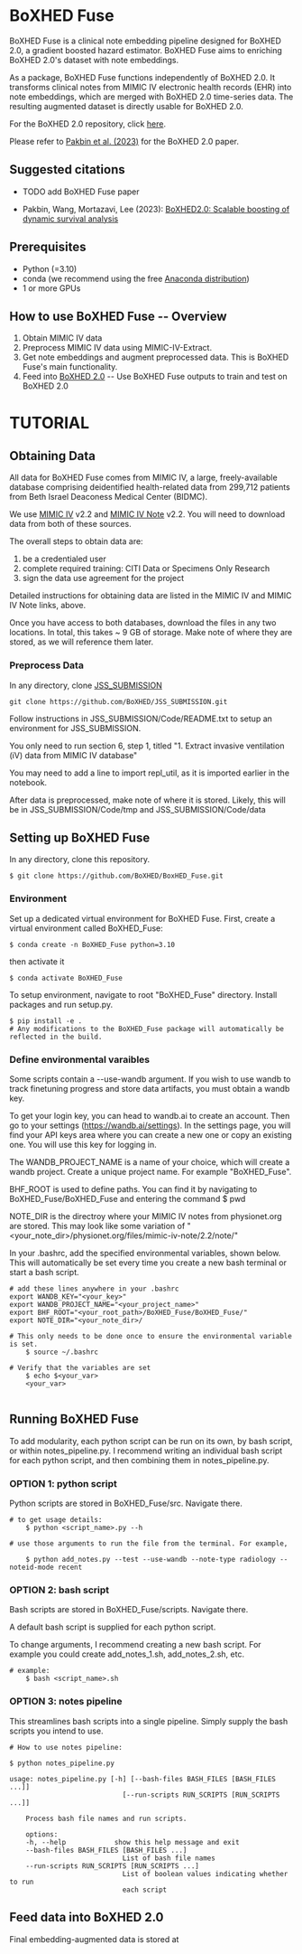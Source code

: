 # BoXHED Fuse

BoXHED Fuse is a clinical note embedding pipeline designed for BoXHED 2.0, a gradient boosted hazard estimator. BoXHED Fuse aims to enriching BoXHED 2.0's dataset with note embeddings.

As a package, BoXHED Fuse functions independently of BoXHED 2.0. It transforms clinical notes from MIMIC IV electronic health records (EHR) into note embeddings, which are merged with BoXHED 2.0 time-series data. The resulting augmented dataset is directly usable for BoXHED 2.0.

For the BoXHED 2.0 repository, click [here](https://github.com/BoXHED/BoXHED2.0).

Please refer to [Pakbin et al. (2023)](#suggested-citations) for the BoXHED 2.0 paper.



## Suggested citations
- TODO add BoXHED Fuse paper

- Pakbin, Wang, Mortazavi, Lee (2023): [BoXHED2.0: Scalable boosting of dynamic survival analysis](https://arxiv.org/abs/2103.12591)

## Prerequisites
- Python (=3.10)
- conda  (we recommend using the free [Anaconda distribution](https://docs.anaconda.com/anaconda/install/))
- 1 or more GPUs

## How to use BoXHED Fuse -- Overview
1. Obtain MIMIC IV data
2. Preprocess MIMIC IV data using MIMIC-IV-Extract.
3. Get note embeddings and augment preprocessed data. This is BoXHED Fuse's main functionality.
4. Feed into [BoXHED 2.0](https://github.com/BoXHED/BoXHED2.0) -- Use BoXHED Fuse outputs to train and test on BoXHED 2.0



# TUTORIAL
## Obtaining Data
All data for BoXHED Fuse comes from MIMIC IV, a large, freely-available database comprising deidentified health-related data from 299,712 patients from Beth Israel Deaconess Medical Center (BIDMC).

We use [MIMIC IV](https://physionet.org/content/mimiciv/2.2/)  v2.2 and [MIMIC IV Note](https://physionet.org/content/mimic-iv-note/2.2/)  v2.2. You will need to download data from both of these sources.

The overall steps to obtain data are:
1. be a credentialed user
2. complete required training: CITI Data or Specimens Only Research
3. sign the data use agreement for the project

Detailed instructions for obtaining data are listed in the MIMIC IV and MIMIC IV Note links, above.

Once you have access to both databases, download the files in any two locations. In total, this takes ~ 9 GB of storage. Make note of where they are stored, as we will reference them later.

### Preprocess Data
In any directory, clone [JSS_SUBMISSION](https://github.com/BoXHED/JSS_SUBMISSION/tree/master/Code)

```
git clone https://github.com/BoXHED/JSS_SUBMISSION.git
```

Follow instructions in JSS_SUBMISSION/Code/README.txt to setup an environment for JSS_SUBMISSION.

You only need to run section 6, step 1, titled "1. Extract invasive ventilation (iV) data from MIMIC IV database"

You may need to add a line to import repl_util, as it is imported earlier in the notebook.

After data is preprocessed, make note of where it is stored. Likely, this will be in 
JSS_SUBMISSION/Code/tmp and JSS_SUBMISSION/Code/data

## Setting up BoXHED Fuse

In any directory, clone this repository.
```
$ git clone https://github.com/BoXHED/BoxHED_Fuse.git
```
### Environment 
Set up a dedicated virtual environment for BoXHED Fuse. First, create a virtual environment called BoXHED_Fuse:
```
$ conda create -n BoXHED_Fuse python=3.10
```

then activate it
```
$ conda activate BoXHED_Fuse
```

To setup environment, navigate to root "BoXHED_Fuse" directory. Install packages and run setup.py.

```
$ pip install -e .
# Any modifications to the BoXHED_Fuse package will automatically be reflected in the build.
```


### Define environmental varaibles

Some scripts contain a --use-wandb argument. If you wish to use wandb to track finetuning progress and store data artifacts, you must obtain a wandb key.

To get your login key, you can head to wandb.ai to create an account. Then go to your settings (https://wandb.ai/settings). In the settings page, you will find your API keys area where you can create a new one or copy an existing one. You will use this key for logging in.

The WANDB_PROJECT_NAME is a name of your choice, which will create a wandb project. Create a unique project name. For example "BoXHED_Fuse".

BHF_ROOT is used to define paths. You can find it by navigating to BoXHED_Fuse/BoXHED_Fuse and entering the command $ pwd

NOTE_DIR is the directroy where your MIMIC IV notes from physionet.org are stored. This may look like some variation of "<your_note_dir>/physionet.org/files/mimic-iv-note/2.2/note/"

In your .bashrc, add the specified environmental variables, shown below. This will automatically be set every time you create a new bash terminal or start a bash script.
```
# add these lines anywhere in your .bashrc
export WANDB_KEY="<your_key>"
export WANDB_PROJECT_NAME="<your_project_name>" 
export BHF_ROOT="<your_root_path>/BoXHED_Fuse/BoXHED_Fuse/"
export NOTE_DIR="<your_note_dir>/

# This only needs to be done once to ensure the environmental variable is set.
    $ source ~/.bashrc

# Verify that the variables are set
    $ echo $<your_var>
    <your_var>
    
```
## Running BoXHED Fuse

To add modularity, each python script can be run on its own, by bash script, or within notes_pipeline.py.
I recommend writing an individual bash script for each python script, and then combining them in notes_pipeline.py. 
### OPTION 1: python script
Python scripts are stored in BoXHED_Fuse/src. Navigate there.

```
# to get usage details:
    $ python <script_name>.py --h 

# use those arguments to run the file from the terminal. For example,

    $ python add_notes.py --test --use-wandb --note-type radiology --noteid-mode recent
```

### OPTION 2: bash script

Bash scripts are stored in BoXHED_Fuse/scripts. Navigate there.

A default bash script is supplied for each python script. 

To change arguments, I recommend creating a new bash script. For example you could create add_notes_1.sh, add_notes_2.sh, etc. 
```
# example:
    $ bash <script_name>.sh 
```


### OPTION 3: notes pipeline

This streamlines bash scripts into a single pipeline. Simply supply the bash scripts you intend to use. 

```
# How to use notes pipeline:

$ python notes_pipeline.py

usage: notes_pipeline.py [-h] [--bash-files BASH_FILES [BASH_FILES ...]]
                            [--run-scripts RUN_SCRIPTS [RUN_SCRIPTS ...]]

    Process bash file names and run scripts.

    options:
    -h, --help            show this help message and exit
    --bash-files BASH_FILES [BASH_FILES ...]
                            List of bash file names
    --run-scripts RUN_SCRIPTS [RUN_SCRIPTS ...]
                            List of boolean values indicating whether to run
                            each script
```

## Feed data into BoXHED 2.0
Final embedding-augmented data is stored at 
```

```










<!-- 3. Install the version dependencies by pasting the following lines into your terminal:
```
pip install matplotlib==3.7.1
pip install pillow==9.4.0
pip install numpy==1.24.3
pip install scikit-learn==1.2.2
pip install pytz==2023.3
pip install pandas==1.5.3
pip install cmake==3.26.3
pip install py3nvml==0.2.7
pip install tqdm==4.65.0
pip install threadpoolctl==3.1.0
pip install scipy==1.10.1
pip install joblib==1.2.0
pip install chardet==5.2.0
pip install slicer==0.0.7
pip install numba==0.57.1
pip install cloudpickle==2.2.1
pip install --force-reinstall --upgrade python-dateutil
pip install jupyter
```
If there are any issues with the `pip` installation for any of the packages above, you can use `conda install` to install them instead.

4. **[Mac users only]** Install OpenMP 11.1.0 to enable multithreaded CPU operation:
```
wget https://raw.githubusercontent.com/chenrui333/homebrew-core/0094d1513ce9e2e85e07443b8b5930ad298aad91/Formula/libomp.rb
brew unlink libomp
brew install --build-from-source ./libomp.rb
```
Without OpenMP, BoXHED2.0 will only use a single CPU core, which slows down training and fitting. Also, if OpenMP is not present, setting the variable `nthread` in the tutorial to a value other than 1 may result in a runtime error.

5. Download one of the following pre-built zipped packages for your operating system:
* [BoXHED Linux CPU](https://www.dropbox.com/scl/fi/bi5bkae5ahzedej5gskdl/boxhed_linux_cpu.zip?rlkey=il9zv150xncw5awk9i7hhvzu4&dl=0)
* [BoXHED Linux GPU+CPU](https://www.dropbox.com/scl/fi/f5b51d3njlr61fjpk98w0/boxhed_linux_gpu.zip?rlkey=l41bb5egv9ies5v48mvcs20f2&dl=0)
* [BoXHED Win10 CPU](https://www.dropbox.com/scl/fi/kpz0y8ko7s4aqwdpx5gwu/boxhed_win10_cpu.zip?rlkey=qgy4mkbl78b4vk73tg1m8t32q&dl=0)
* [BoXHED Win10 GPU+CPU](https://www.dropbox.com/scl/fi/wxqfsztoogdsawcev0b6o/boxhed_win10_gpu.zip?rlkey=vc22sgypo9c2oqf2kvkgdhvip&dl=0)
* [BoXHED OSX CPU M1](https://www.dropbox.com/scl/fi/2rztizbhhm7h8rigl2gmb/boxhed_osx_cpu_M1.zip?rlkey=q9232o0pphhd0eoq5ggbiyzhk&dl=0)
  
and place the unzipped contents into the directory returned by the following command: 
```
python -c "import sys; site_packages = next(p for p in sys.path if all([k in p for k in ['boxhed2', 'site-packages']])); print('\n'*2); print(site_packages); print('\n'*2)"
```

For example, the command line above may return the following directory:
```
/home/grads/d/j.doe/anaconda3/envs/boxhed2/lib/python3.8/site-packages/
```

After placing the unzipped contents into this directory, the following folders should exist:
```
/home/grads/d/j.doe/anaconda3/envs/boxhed2/lib/python3.8/site-packages/boxhed/
/home/grads/d/j.doe/anaconda3/envs/boxhed2/lib/python3.8/site-packages/boxhed_kernel/
/home/grads/d/j.doe/anaconda3/envs/boxhed2/lib/python3.8/site-packages/boxhed_prep/
/home/grads/d/j.doe/anaconda3/envs/boxhed2/lib/python3.8/site-packages/boxhed_shap/
```

6. Download the files in this repository and put them in a directory called BoXHED2.0. Then go to the directory:
```
cd BoXHED2.0
```

7. Run *BoXHED2_tutorial.ipynb* for a demonstration of how to fit a BoXHED hazard estimator:
```
jupyter notebook BoXHED2_tutorial.ipynb
```
For Mac users, Apple's security system may complain about the precompiled components of BoXHED2.0. In that case, the instructions on [this page](https://www.easeus.com/computer-instruction/apple-cannot-check-it-for-malicious-software.html) will be helpful. -->
